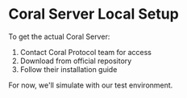 # Coral Server Local Setup

To get the actual Coral Server:
1. Contact Coral Protocol team for access
2. Download from official repository
3. Follow their installation guide

For now, we'll simulate with our test environment.
